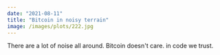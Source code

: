 ```yaml
---
date: "2021-08-11"
title: "Bitcoin in noisy terrain"
image: /images/plots/222.jpg
---
```


There are a lot of noise all around. Bitcoin doesn't care. in code we trust.
